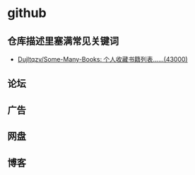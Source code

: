 # github
## 仓库描述里塞满常见关键词
- [Dujltqzv/Some-Many-Books: 个人收藏书籍列表……(43000)](https://github.com/Dujltqzv/Some-Many-Books)
## 论坛
## 广告
## 网盘
## 博客
